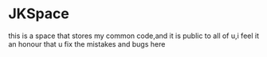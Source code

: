 JKSpace
=======

this is a space that stores my common code,and it is public to all of u,i feel it an honour that u fix the mistakes and bugs here